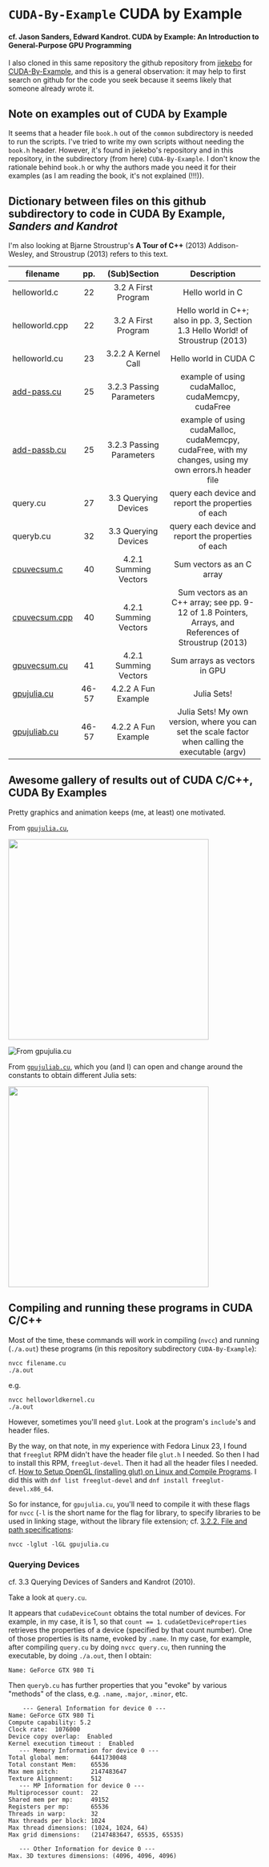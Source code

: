 # `CUDA-By-Example` CUDA by Example
#### cf. Jason Sanders, Edward Kandrot. **CUDA by Example: An Introduction to General-Purpose GPU Programming**

I also cloned in this same repository the github repository from [jiekebo](https://github.com/jiekebo) for [CUDA-By-Example](https://github.com/jiekebo/CUDA-By-Example), and this is a general observation: it may help to first search on github for the code you seek because it seems likely that someone already wrote it.

## Note on examples out of CUDA by Example

It seems that a header file `book.h` out of the `common` subdirectory is needed to run the scripts.  I've tried to write my own scripts without needing the `book.h` header.  However, it's found in jiekebo's repository and in this repository, in the subdirectory (from here) `CUDA-By-Example`.  I don't know the rationale behind `book.h` or why the authors made you need it for their examples (as I am reading the book, it's not explained (!!!)).

## Dictionary between files on this github subdirectory to code in **CUDA By Example**, *Sanders and Kandrot*

I'm also looking at Bjarne Stroustrup's **A Tour of C++** (2013) Addison-Wesley, and Stroustrup (2013) refers to this text.  

| filename       |   pp.  | (Sub)Section             | Description                  |
| -------------- | :----: | :--------------------:   | :--------------------------: |
| helloworld.c   | 22     | 3.2 A First Program      | Hello world in C             |
| helloworld.cpp | 22     | 3.2 A First Program      | Hello world in C++; also in pp. 3, Section 1.3 Hello World! of Stroustrup (2013) |
| helloworld.cu  | 23     | 3.2.2 A Kernel Call      | Hello world in CUDA C        |
| [add-pass.cu](https://github.com/ernestyalumni/CompPhys/blob/master/CUDA-By-Example/add-pass.cu) |  25  | 3.2.3 Passing Parameters | example of using cudaMalloc, cudaMemcpy, cudaFree |
| [add-passb.cu](https://github.com/ernestyalumni/CompPhys/blob/master/CUDA-By-Example/add-passb.cu) |  25  | 3.2.3 Passing Parameters | example of using cudaMalloc, cudaMemcpy, cudaFree, with my changes, using my own errors.h header file |
| query.cu       | 27     | 3.3 Querying Devices     | query each device and report the properties of each |
| queryb.cu      | 32     | 3.3 Querying Devices     | query each device and report the properties of each |
| [cpuvecsum.c](https://github.com/ernestyalumni/CompPhys/blob/master/CUDA-By-Example/cpuvecsum.c) |  40  | 4.2.1 Summing Vectors    | Sum vectors as an C array    |
| [cpuvecsum.cpp](https://github.com/ernestyalumni/CompPhys/blob/master/CUDA-By-Example/cpuvecsum.cpp) |  40  | 4.2.1 Summing Vectors    | Sum vectors as an C++ array; see pp. 9-12 of 1.8 Pointers, Arrays, and References of Stroustrup (2013)     |
| [gpuvecsum.cu](https://github.com/ernestyalumni/CompPhys/blob/master/CUDA-By-Example/gpuvecsum.cu) | 41 | 4.2.1 Summing Vectors    | Sum arrays as vectors in GPU |
| [gpujulia.cu](https://github.com/ernestyalumni/CompPhys/blob/master/CUDA-By-Example/gpujulia.cu) | 46-57 | 4.2.2 A Fun Example    | Julia Sets! |
| [gpujuliab.cu](https://github.com/ernestyalumni/CompPhys/blob/master/CUDA-By-Example/gpujuliab.cu) | 46-57 | 4.2.2 A Fun Example    | Julia Sets! My own version, where you can set the scale factor when calling the executable (argv) |

## Awesome gallery of results out of CUDA C/C++, CUDA By Examples

Pretty graphics and animation keeps (me, at least) one motivated.

From [`gpujulia.cu`](https://github.com/ernestyalumni/CompPhys/blob/master/CUDA-By-Example/gpujulia.cu),

<img src=https://github.com/ernestyalumni/CompPhys/blob/master/CUDA-By-Example/imgs/gpujuliaScreenshot%20from%202016-06-09%2001-02-14.png width=400 height=400 />

![From `gpujulia.cu`](https://github.com/ernestyalumni/CompPhys/blob/master/CUDA-By-Example/imgs/gpujuliaScreenshot%20from%202016-06-09%2001-02-14.png "From gpujulia.cu")

From [`gpujuliab.cu`](https://github.com/ernestyalumni/CompPhys/blob/master/CUDA-By-Example/gpujuliab.cu), which you (and I) can open and change around the constants to obtain different Julia sets:

<img src=https://github.com/ernestyalumni/CompPhys/blob/master/CUDA-By-Example/imgs/gpujuliabScreenshot%20from%202016-06-09%2003-06-37.png width=400 height=400 />


## Compiling and running these programs in CUDA C/C++

Most of the time, these commands will work in compiling (`nvcc`) and running (`./a.out`) these programs (in this repository subdirectory `CUDA-By-Example`):  

```
nvcc filename.cu  
./a.out  
```  
e.g.  
```
nvcc helloworldkernel.cu
./a.out  
```

However, sometimes you'll need `glut`.  Look at the program's `include`'s and header files.

By the way, on that note, in my experience with Fedora Linux 23, I found that `freeglut` RPM didn't have the header file `glut.h` I needed.  So then I had to install this RPM, `freeglut-devel`.  Then it had all the header files I needed.  cf. [How to Setup OpenGL (installing glut) on Linux and Compile Programs](http://sa-os.blogspot.com/2010/01/how-to-setup-opengl-on-linux-and.html).  I did this with `dnf list freeglut-devel` and `dnf install freeglut-devel.x86_64`.

So for instance, for `gpujulia.cu`, you'll need to compile it with these flags for `nvcc` (`-l` is the short name for the flag for library, to specify libraries to be used in linking stage, without the library file extension; cf. [3.2.2. File and path specifications](http://docs.nvidia.com/cuda/cuda-compiler-driver-nvcc/#axzz4B3AvO2IG):  

```
nvcc -lglut -lGL gpujulia.cu
```


### Querying Devices
cf. 3.3 Querying Devices of Sanders and Kandrot (2010).

Take a look at `query.cu`.  

It appears that `cudaDeviceCount` obtains the total number of devices.  For example, in my case, it is 1, so that `count == 1`.  `cudaGetDeviceProperties` retrieves the properties of a device (specified by that count number).  One of those properties is its name, evoked by `.name`.  In my case, for example, after compiling `query.cu` by doing `nvcc query.cu`, then running the executable, by doing `./a.out`, then I obtain:
```
Name: GeForce GTX 980 Ti
```

Then `queryb.cu` has further properties that you "evoke" by various "methods" of the class, e.g. `.name`, `.major`, `.minor`, etc.

```
    --- General Information for device 0 ---
Name: GeForce GTX 980 Ti
Compute capability: 5.2
Clock rate:  1076000
Device copy overlap:  Enabled
Kernel execution timeout :  Enabled
   --- Memory Information for device 0 ---
Total global mem:      6441730048
Total constant Mem:    65536
Max mem pitch:         2147483647
Texture Alignment:     512
   --- MP Information for device 0 ---
Multiprocessor count:  22
Shared mem per mp:     49152
Registers per mp:      65536
Threads in warp:       32
Max threads per block: 1024
Max thread dimensions: (1024, 1024, 64) 
Max grid dimensions:   (2147483647, 65535, 65535) 

   --- Other Information for device 0 ---
Max. 3D textures dimensions: (4096, 4096, 4096) 
```